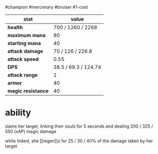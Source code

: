#champion
#mercenary
#bruiser
#1-cost

| stat | value |
|---|---|
| **health** | 700 / 1260 / 2268 |
| **maximum mana** | 80 |
| **starting mana** | 40 |
| **attack damage** | 70 / 126 / 226.8 |
| **attack speed** | 0.55 |
| **DPS** | 38.5 / 69.3 / 124.74 | 
| **attack range** | 1 |
| **armor** | 40 |
| **magic resistance** | 40 |

# ability
slams her target, linking their souls for 5 seconds and dealing 200 / 325 / 550 (xAP) magic damage

while linked, she [[regen]]s for 25 / 30 / 40% of the damage taken by her target